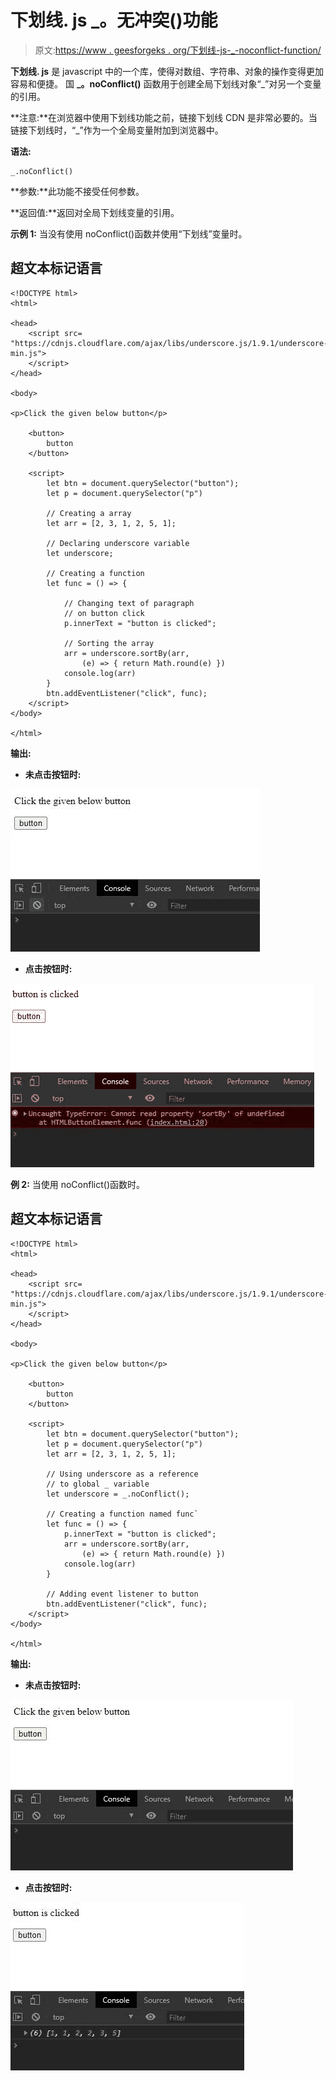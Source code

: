 # 下划线. js _。无冲突()功能

> 原文:[https://www . geesforgeks . org/下划线-js-_-noconflict-function/](https://www.geeksforgeeks.org/underscore-js-_-noconflict-function/)

**下划线. js** 是 javascript 中的一个库，使得对数组、字符串、对象的操作变得更加容易和便捷。
国 **_。noConflict()** 函数用于创建全局下划线对象“_”对另一个变量的引用。

**注意:**在浏览器中使用下划线功能之前，链接下划线 CDN 是非常必要的。当链接下划线时，“_”作为一个全局变量附加到浏览器中。

**语法:**

```
_.noConflict()
```

**参数:**此功能不接受任何参数。

**返回值:**返回对全局下划线变量的引用。

**示例 1:** 当没有使用 noConflict()函数并使用“下划线”变量时。

## 超文本标记语言

```
<!DOCTYPE html>
<html>

<head>
    <script src=
"https://cdnjs.cloudflare.com/ajax/libs/underscore.js/1.9.1/underscore-min.js">
    </script>
</head>

<body>

<p>Click the given below button</p>

    <button>
        button
    </button>

    <script>
        let btn = document.querySelector("button");
        let p = document.querySelector("p")

        // Creating a array
        let arr = [2, 3, 1, 2, 5, 1];

        // Declaring underscore variable
        let underscore;

        // Creating a function
        let func = () => {

            // Changing text of paragraph
            // on button click
            p.innerText = "button is clicked";

            // Sorting the array
            arr = underscore.sortBy(arr,
                (e) => { return Math.round(e) })
            console.log(arr)
        }
        btn.addEventListener("click", func);
    </script>
</body>

</html>
```

**输出:**

*   **未点击按钮时:**

![](img/3e23443ef0f2d19f1ca588b8890d3b8c.png)

*   **点击按钮时:**

![](img/c364e9106d8b4dd950986626c073db2c.png)

**例 2:** 当使用 noConflict()函数时。

## 超文本标记语言

```
<!DOCTYPE html>
<html>

<head>
    <script src=
"https://cdnjs.cloudflare.com/ajax/libs/underscore.js/1.9.1/underscore-min.js">
    </script>
</head>

<body>

<p>Click the given below button</p>

    <button>
        button
    </button>

    <script>
        let btn = document.querySelector("button");
        let p = document.querySelector("p")
        let arr = [2, 3, 1, 2, 5, 1];

        // Using underscore as a reference
        // to global _ variable
        let underscore = _.noConflict();

        // Creating a function named func`
        let func = () => {
            p.innerText = "button is clicked";
            arr = underscore.sortBy(arr,
                (e) => { return Math.round(e) })
            console.log(arr)
        }

        // Adding event listener to button
        btn.addEventListener("click", func);
    </script>
</body>

</html>
```

**输出:**

*   **未点击按钮时:**

![](img/8c7a717311157426ba907de71fb74d83.png)

*   **点击按钮时:**

![](img/e3d04bd12a90072ee9b6f861ed07d0bf.png)